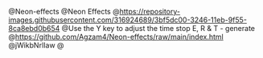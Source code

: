 @Neon-effects
@Neon Effects
@https://repository-images.githubusercontent.com/316924689/3bf5dc00-3246-11eb-9f55-8ca8ebd0b654
@Use the Y key to adjust the time stop E, R & T - generate
@https://github.com/Agzam4/Neon-effects/raw/main/index.html
@jWikbNrlIaw
@